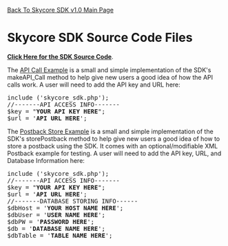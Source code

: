 <a href="/1.0/README.md">Back To Skycore SDK v1.0 Main Page</a>

<h1>Skycore SDK Source Code Files</h1>

<strong><a href="/1.0/source_code/skycore_sdk.php">Click Here for the SDK Source Code</a></strong>.

The <a href="/1.0/source_code/skycore_sdk_API_Call_example.php">API Call Example</a> is a small and 
simple implementation of the SDK's makeAPI_Call method to help give new users a good idea of how the API calls work.  A user will need to add the API key and URL here:
<pre>
include ('skycore_sdk.php');
//-------API ACCESS INFO-------
$key = "<strong>YOUR API KEY HERE</strong>";
$url = '<strong>API URL HERE</strong>';
</pre>

The <a href="/1.0/source_code/skycore_sdk_postbackStore_example.php">Postback Store Example</a> is a small and 
simple implementation of the SDK's storePostback method to help give new users a good idea of how to store a postback using the SDK.  It comes with an optional/modifiable XML Postback example for testing.  A user will need to add the API key, URL, and Database Information here:
<pre>
include ('skycore_sdk.php');
//-------API ACCESS INFO-------
$key = "<strong>YOUR API KEY HERE</strong>";
$url = '<strong>API URL HERE</strong>';
//-------DATABASE STORING INFO------
$dbHost = '<strong>YOUR HOST NAME HERE</strong>';
$dbUser = '<strong>USER NAME HERE</strong>';
$dbPW = '<strong>PASSWORD HERE</strong>';
$db = '<strong>DATABASE NAME HERE</strong>';
$dbTable = '<strong>TABLE NAME HERE</strong>';
</pre>
